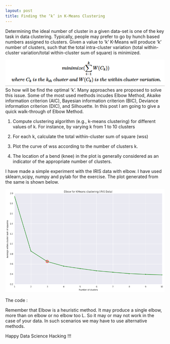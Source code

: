 ```yaml
---
layout: post
title: Finding the ‘k’ in K-Means Clustering
--- 
```

Determining the ideal number of cluster in a given data-set is one of the key task in data clustering. Typically, people may prefer to go by hunch based numbers assigned to clusters. Given a value to ‘k’ K-Means will produce ‘k’ number of clusters, such that the total intra-cluster variation (total within-cluster variation/total within-cluster sum of square) is minimized.

<img src="https://github.com/jaganadhg/jaganadhg.github.io/blob/master/images/equation.PNG"></img>
So how will be find the optimal ‘k’. Many approaches are proposed to solve this issue. Some of the most used methods incudes Elbow Method, Akaike information criterion (AIC), Bayesian information criterion (BIC), Deviance information criterion (DIC), and Silhouette. In this post I am going to give a quick walk-through of Elbow Method.

   1) Compute clustering algorithm (e.g., k-means clustering) for different values of k. For instance, by varying k from 1 to 10 clusters

   2) For each k, calculate the total within-cluster sum of square (wss)

   3) Plot the curve of wss according to the number of clusters k.

   4) The location of a bend (knee) in the plot is generally considered as an indicator of the appropriate number of clusters.

I have made a simple experiment with the IRIS data with elbow. I have used sklearn,scipy, numpy and pylab for the exercise. The plot generated from the same is shown below.

<img src="https://github.com/jaganadhg/jaganadhg.github.io/blob/master/images/iris_elbow.png"></img>

The code :

<script src="https://gist.github.com/jaganadhg/9a25fb531df47beb13e3.js"></script>

Remember that Elbow is a heuristic method. It may produce a single elbow, more than on elbow or no elbow too L. So it may or may not work in the case of your data. In such scenarios we may have to use alternative methods.

Happy Data Science Hacking !!!
